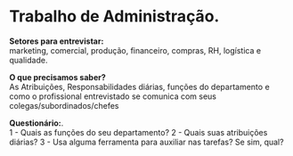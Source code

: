 # Trabalho de Administração.

<strong>Setores para entrevistar:</strong><br>
marketing, comercial, produção, financeiro, compras, RH, logística e qualidade.

<strong>O que precisamos saber?</strong><br>
As Atribuições, Responsabilidades diárias, funções do departamento e como o profissional entrevistado se comunica com seus colegas/subordinados/chefes

<strong>Questionário:</strong>.<br>
1 - Quais as funções do seu departamento?
2 - Quais suas atribuições diárias?
3 - Usa alguma ferramenta para auxiliar nas tarefas? Se sim, qual?
